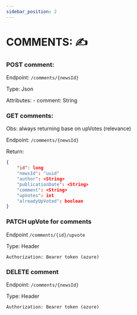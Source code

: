 ```yaml
---
sidebar_position: 2
---
```


# COMMENTS: ✍

### POST comment:
Endpoint: `/comments/{newsId}`

Type: Json

Attributes: 
    - comment: String


### GET comments:
Obs: always returning base on upVotes (relevance)

Endpoint: `/comments/{newsId}`

Return:
```json
{
    "id": long
    "newsId": "uuid"
    "author": <String>
    "publicationDate": <String>
    "comment": <String>
    "upVotes": int
    "alreadyUpVoted": boolean
}
```

### PATCH upVote for comments
Endpoint `/comments/{id}/upvote`

Type: Header

    Authorization: Bearer token (azure)


### DELETE comment

Endpoint: `/comments/{newsId}`

Type: Header

    Authorization: Bearer token (azure)